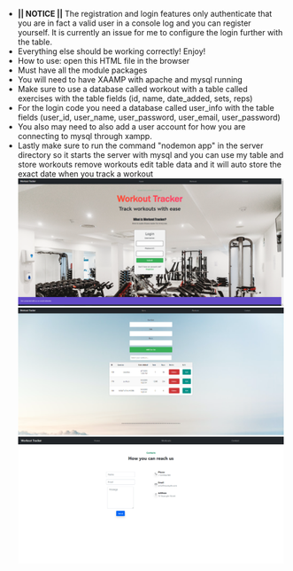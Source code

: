 - **|| NOTICE ||** The registration and login features only authenticate that you are in fact a valid user in a console log and you can register yourself. It is currently an issue for me to configure the login further with the table.
- Everything else should be working correctly! Enjoy!
- How to use: open this HTML file in the browser
- Must have all the module packages
- You will need to have XAAMP with apache and mysql running
- Make sure to use a database called workout with a table called exercises with the table fields (id, name, date_added, sets, reps)
- For the login code you need a database called user_info with the table fields (user_id, user_name, user_password, user_email, user_password)
- You also may need to also add a user account for how you are connecting to mysql through xampp.
- Lastly make sure to run the command "nodemon app" in the server directory so it starts the server with mysql and you can use my table and store workouts remove workouts edit table data and it will auto store the exact date when you track a workout
![Homepage](CLICK%20TO%20SEE%20PROJECT/%21homepage.png)
![Exercises](CLICK%20TO%20SEE%20PROJECT/%23exercises.png)
![Contact](CLICK%20TO%20SEE%20PROJECT/%24contact.png)
